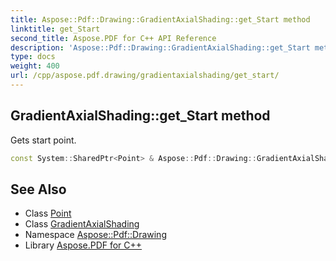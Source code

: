 ```yaml
---
title: Aspose::Pdf::Drawing::GradientAxialShading::get_Start method
linktitle: get_Start
second_title: Aspose.PDF for C++ API Reference
description: 'Aspose::Pdf::Drawing::GradientAxialShading::get_Start method. Gets start point in C++.'
type: docs
weight: 400
url: /cpp/aspose.pdf.drawing/gradientaxialshading/get_start/
---
```

## GradientAxialShading::get_Start method


Gets start point.

```cpp
const System::SharedPtr<Point> & Aspose::Pdf::Drawing::GradientAxialShading::get_Start() const
```

## See Also

* Class [Point](../../../aspose.pdf/point/)
* Class [GradientAxialShading](../)
* Namespace [Aspose::Pdf::Drawing](../../)
* Library [Aspose.PDF for C++](../../../)
